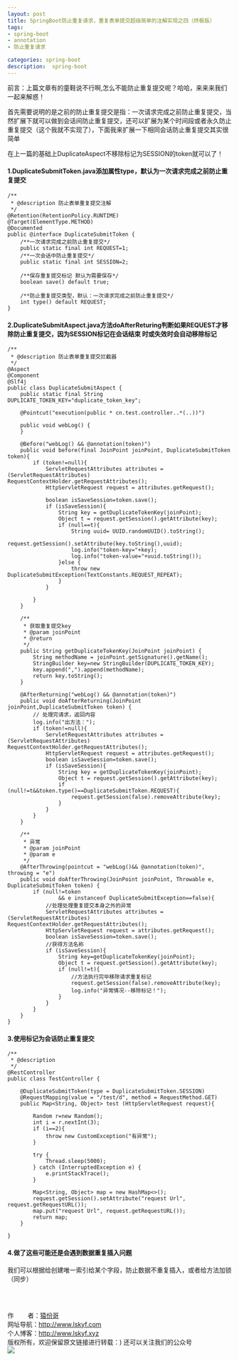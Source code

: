 ```yaml
---
layout: post
title: SpringBoot防止重复请求，重复表单提交超级简单的注解实现之四（终极版）
tags:
- spring-boot 
- annotation
- 防止重复请求

categories: spring-boot 
description:  spring-boot 
---
```

前言：上篇文章有的童鞋说不行啊,怎么不能防止重复提交呢？哈哈，来来来我们一起来解惑！
<!-- more -->

首先需要说明的是之前的防止重复提交是指：一次请求完成之前防止重复提交，当然扩展下就可以做到会话间防止重复提交，还可以扩展为某个时间段或者永久防止重复提交（这个我就不实现了），下面我来扩展一下相同会话防止重复提交其实很简单

在上一篇的基础上DuplicateAspect不移除标记为SESSION的token就可以了！

#### 1.DuplicateSubmitToken.java添加属性type，默认为一次请求完成之前防止重复提交 ####
```
/**
 * @description 防止表单重复提交注解
 */
@Retention(RetentionPolicy.RUNTIME)
@Target(ElementType.METHOD)
@Documented
public @interface DuplicateSubmitToken {
    /**一次请求完成之前防止重复提交*/
    public static final int REQUEST=1;
    /**一次会话中防止重复提交*/
    public static final int SESSION=2;

    /**保存重复提交标记 默认为需要保存*/
    boolean save() default true;

    /**防止重复提交类型，默认：一次请求完成之前防止重复提交*/
    int type() default REQUEST;
}
```

#### 2.DuplicateSubmitAspect.java方法doAfterReturing判断如果REQUEST才移除防止重复提交，因为SESSION标记在会话结束 时或失效时会自动移除标记 ####
```
/**
 * @description 防止表单重复提交拦截器
 */
@Aspect
@Component
@Slf4j
public class DuplicateSubmitAspect {
    public static final String  DUPLICATE_TOKEN_KEY="duplicate_token_key";

    @Pointcut("execution(public * cn.test.controller..*(..))")

    public void webLog() {
    }

    @Before("webLog() && @annotation(token)")
    public void before(final JoinPoint joinPoint, DuplicateSubmitToken token){
        if (token!=null){
            ServletRequestAttributes attributes = (ServletRequestAttributes) RequestContextHolder.getRequestAttributes();
            HttpServletRequest request = attributes.getRequest();

            boolean isSaveSession=token.save();
            if (isSaveSession){
                String key = getDuplicateTokenKey(joinPoint);
                Object t = request.getSession().getAttribute(key);
                if (null==t){
                    String uuid= UUID.randomUUID().toString();
                    request.getSession().setAttribute(key.toString(),uuid);
                    log.info("token-key="+key);
                    log.info("token-value="+uuid.toString());
                }else {
                    throw new DuplicateSubmitException(TextConstants.REQUEST_REPEAT);
                }
            }

        }
    }

    /**
     * 获取重复提交key
     * @param joinPoint
     * @return
     */
    public String getDuplicateTokenKey(JoinPoint joinPoint) {
        String methodName = joinPoint.getSignature().getName();
        StringBuilder key=new StringBuilder(DUPLICATE_TOKEN_KEY);
        key.append(",").append(methodName);
        return key.toString();
    }

    @AfterReturning("webLog() && @annotation(token)")
    public void doAfterReturning(JoinPoint joinPoint,DuplicateSubmitToken token) {
        // 处理完请求，返回内容
        log.info("出方法：");
        if (token!=null){
            ServletRequestAttributes attributes = (ServletRequestAttributes) RequestContextHolder.getRequestAttributes();
            HttpServletRequest request = attributes.getRequest();
            boolean isSaveSession=token.save();
            if (isSaveSession){
                String key = getDuplicateTokenKey(joinPoint);
                Object t = request.getSession().getAttribute(key);
                if (null!=t&&token.type()==DuplicateSubmitToken.REQUEST){
                    request.getSession(false).removeAttribute(key);
                }
            }
        }
    }

    /**
     * 异常
     * @param joinPoint
     * @param e
     */
    @AfterThrowing(pointcut = "webLog()&& @annotation(token)", throwing = "e")
    public void doAfterThrowing(JoinPoint joinPoint, Throwable e, DuplicateSubmitToken token) {
        if (null!=token
                && e instanceof DuplicateSubmitException==false){
            //处理处理重复提交本身之外的异常
            ServletRequestAttributes attributes = (ServletRequestAttributes) RequestContextHolder.getRequestAttributes();
            HttpServletRequest request = attributes.getRequest();
            boolean isSaveSession=token.save();
            //获得方法名称
            if (isSaveSession){
                String key=getDuplicateTokenKey(joinPoint);
                Object t = request.getSession().getAttribute(key);
                if (null!=t){
                    //方法执行完毕移除请求重复标记
                    request.getSession(false).removeAttribute(key);
                    log.info("异常情况--移除标记！");
                }
            }
        }
    }
}
```
#### 3.使用标记为会话防止重复提交 #### 
```
/**
 * @description
 */
@RestController
public class TestController {

    @DuplicateSubmitToken(type = DuplicateSubmitToken.SESSION)
    @RequestMapping(value = "/test/d", method = RequestMethod.GET)
    public Map<String, Object> test (HttpServletRequest request){

        Random r=new Random();
        int i = r.nextInt(3);
        if (i==2){
            throw new CustomException("有异常");
        }

        try {
            Thread.sleep(5000);
        } catch (InterruptedException e) {
            e.printStackTrace();
        }

        Map<String, Object> map = new HashMap<>();
        request.getSession().setAttribute("request Url", request.getRequestURL());
        map.put("request Url", request.getRequestURL());
        return map;
    }

}
```
#### 4.做了这些可能还是会遇到数据重复插入问题 ####
我们可以根据给创建唯一索引给某个字段，防止数据不重复插入，或者给方法加锁（同步）


<br/>
<br/>

作&nbsp;&nbsp;&nbsp;&nbsp;&nbsp;&nbsp;&nbsp;&nbsp;者：<a href="#">猿份哥</a> <br>
网址导航：<a href="http://www.lskyf.com" target="_blank">http://www.lskyf.com</a> <br>
个人博客：<a href="http://www.lskyf.xyz" target="_blank">http://www.lskyf.xyz</a> <br>
版权所有，欢迎保留原文链接进行转载：) 
还可以关注我们的公众号<br>
<img src="{{ site.assets }}/images/gongzonghao/天空唯美.jpg"/>